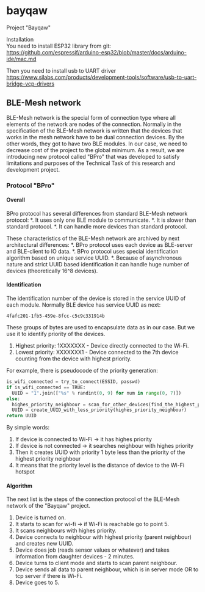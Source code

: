 # bayqaw
Project "Bayqaw"

Installation  
You need to install ESP32 library from git: https://github.com/espressif/arduino-esp32/blob/master/docs/arduino-ide/mac.md
  
Then you need to install usb to UART driver  
https://www.silabs.com/products/development-tools/software/usb-to-uart-bridge-vcp-drivers


## BLE-Mesh network
BLE-Mesh network is the special form of connection type where all elements of the network are nodes of the connection. 
Normally in the specification of the BLE-Mesh network is written that the devices that works in the mesh network have to be dual connection devices. 
By the other words, they got to have two BLE modules. In our case, we need to decrease cost of the project to the global minimum. 
As a result, we are introducing new protocol called "BPro" that was developed to satisfy limitations and purposes of the Technical Task 
of this research and development project.
### Protocol "BPro"
#### Overall
BPro protocol has several differences from standard BLE-Mesh network protocol:
*. It uses only one BLE module to communicate.
*. It is slower than standard protocol.
*. It can handle more devices than standard protocol.  

These characteristics of the BLE-Mesh network are archived by next architectural differences:
*. BPro protocol uses each device as BLE-server and BLE-client to IO data.
*. BPro protocol uses special identification algorithm based on unique service UUID.
*. Because of asynchronous nature and strict UUID based identification it can handle huge number of devices (theoretically 16^8 devices).

#### Identification
The identification number of the device is stored in the service UUID of each module. 
Normally BLE device has service UUID as next:
```
4fafc201-1fb5-459e-8fcc-c5c9c331914b
```
These groups of bytes are used to encapsulate data as in our case. But we use it to identify priority of the devices.
1. Highest priority: 1XXXXXXX - Device directly connected to the Wi-Fi.
2. Lowest priority: XXXXXXX1 - Device connected to the 7th device counting from the device with highest priority.

For example, there is pseudocode of the priority generation:
``` Python
is_wifi_connected = try_to_connect(ESSID, passwd)
if is_wifi_connected == TRUE:
  UUID = "1".join(["%s" % randint(0, 9) for num in range(0, 7)])
else:
  highes_priority_neighbour = scan_for_other_devices(find_the_highest_priority_of_neighbours)
  UUID = create_UUID_with_less_priority(highes_priority_neighbour)
return UUID
```

By simple words:
1. If device is connected to Wi-Fi -> it has highes priority
2. If device is not connected -> it searches neighbour with highes priority
3. Then it creates UUID with priority 1 byte less than the priority of the highest priority neighbour
4. It means that the priority level is the distance of device to the Wi-Fi hotspot

#### Algorithm
The next list is the steps of the connection protocol of the BLE-Mesh network of the "Bayqaw" project. 
1. Device is turned on.
2. It starts to scan for wi-fi -> if Wi-Fi is reachable go to point 5.
3. It scans neighbours with highes priority.
4. Device connects to neighbour with highest priority (parent neighbour) and creates new UUID.
5. Device does job (reads sensor values or whatever) and takes information from daughter devices - 2 minutes.
6. Device turns to client mode and starts to scan parent neighbour.
7. Device sends all data to parent neighbour, which is in server mode OR to tcp server if there is Wi-Fi.
8. Device goes to 5.
